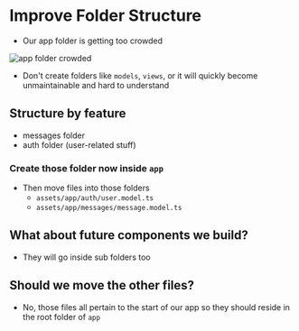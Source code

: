 # Improve Folder Structure
* Our app folder is getting too crowded

![app folder crowded](https://i.imgur.com/508BB8b.png)

* Don't create folders like `models`, `views`, or it will quickly become unmaintainable and hard to understand

## Structure by feature
* messages folder
* auth folder (user-related stuff)

### Create those folder now inside `app`
* Then move files into those folders
    - `assets/app/auth/user.model.ts`
    - `assets/app/messages/message.model.ts`

## What about future components we build?
* They will go inside sub folders too

## Should we move the other files?
* No, those files all pertain to the start of our app so they should reside in the root folder of `app`
